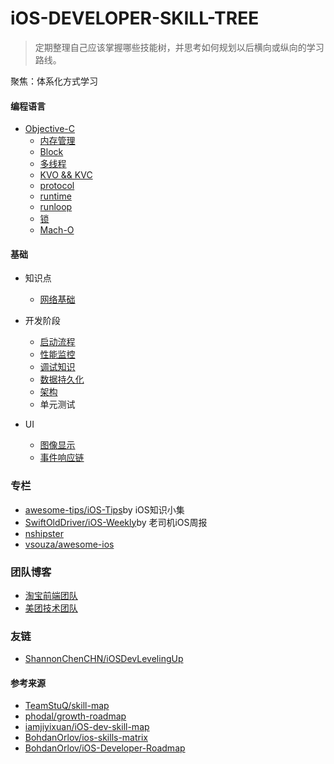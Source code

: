 # iOS-DEVELOPER-SKILL-TREE
> 定期整理自己应该掌握哪些技能树，并思考如何规划以后横向或纵向的学习路线。

聚焦：体系化方式学习

#### 编程语言
- [Objective-C](https://developer.apple.com/library/archive/documentation/General/Conceptual/DevPedia-CocoaCore/ObjectiveC.html)
  - [内存管理](memory-management.md)
  - [Block](block.md)
  - [多线程](multithreading.md)
  - [KVO && KVC](kvc-kvo.md)
  - [protocol](protocol.md)
  - [runtime](runtime.md)
  - [runloop](runloop.md)
  - [锁](lock.md)
  - [Mach-O](mach-o.md)

#### 基础
- 知识点
  - [网络基础](network.md)


- 开发阶段
  - [启动流程](start.md)
  - [性能监控](performance-monitor.md)
  - [调试知识](debug.md)
  - [数据持久化]()
  - [架构]()
  - 单元测试


- UI
  - [图像显示](graphic-display.md)
  - [事件响应链](dispatch-touchevent-theory.md)


### 专栏
- [awesome-tips/iOS-Tips](https://github.com/awesome-tips/iOS-Tips)by iOS知识小集
- [SwiftOldDriver/iOS-Weekly](https://github.com/SwiftOldDriver/iOS-Weekly)by 老司机iOS周报
- [nshipster](https://nshipster.cn/)
- [vsouza/awesome-ios](https://github.com/vsouza/awesome-ios)

### 团队博客
- [淘宝前端团队](http://taobaofed.org/)
- [美团技术团队](https://tech.meituan.com/)


### 友链
- [ShannonChenCHN/iOSDevLevelingUp](https://github.com/ShannonChenCHN/iOSDevLevelingUp)

#### 参考来源
- [TeamStuQ/skill-map](https://github.com/TeamStuQ/skill-map)
- [phodal/growth-roadmap](https://github.com/phodal/growth-roadmap)
- [iamjiyixuan/iOS-dev-skill-map](https://github.com/iamjiyixuan/iOS-dev-skill-map)
- [BohdanOrlov/ios-skills-matrix](https://github.com/BohdanOrlov/ios-skills-matrix)
- [BohdanOrlov/iOS-Developer-Roadmap](https://github.com/BohdanOrlov/iOS-Developer-Roadmap)
